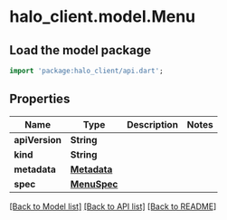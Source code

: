 # halo_client.model.Menu

## Load the model package
```dart
import 'package:halo_client/api.dart';
```

## Properties
Name | Type | Description | Notes
------------ | ------------- | ------------- | -------------
**apiVersion** | **String** |  | 
**kind** | **String** |  | 
**metadata** | [**Metadata**](Metadata.md) |  | 
**spec** | [**MenuSpec**](MenuSpec.md) |  | 

[[Back to Model list]](../README.md#documentation-for-models) [[Back to API list]](../README.md#documentation-for-api-endpoints) [[Back to README]](../README.md)


